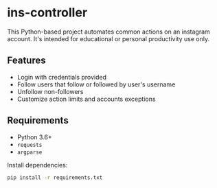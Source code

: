 # ins-controller

This Python-based project automates common actions on an instagram account. It's intended for educational or personal productivity use only.

## Features
- Login with credentials provided
- Follow users that follow or followed by user's username
- Unfollow non-followers
- Customize action limits and accounts exceptions

## Requirements
- Python 3.6+
- `requests`
- `argparse`

Install dependencies:
```bash
pip install -r requirements.txt
